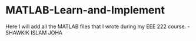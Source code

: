 # MATLAB-Learn-and-Implement
Here I will add all the MATLAB files that I wrote during my EEE 222 course.
-SHAWKIK ISLAM JOHA
